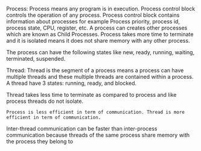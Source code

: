 Process: 
Process means any program is in execution. Process control block controls the operation of any process. Process control block contains information about processes for example Process priority, process id, process state, CPU, register, etc. A process can creates other processes which are known as Child Processes. Process takes more time to terminate and it is isolated means it does not share memory with any other process. 

The process can have the following states like new, ready, running, waiting, terminated, suspended. 

Thread: 
Thread is the segment of a process means a process can have multiple threads and these multiple threads are contained within a process. A thread have 3 states: running, ready, and blocked. 

Thread takes less time to terminate as compared to process and like process threads do not isolate. 

	Process is less efficient in term of communication.	Thread is more efficient in term of communication.
  Inter-thread communication can be faster than inter-process communication because threads of the same process share memory with the process they belong to
